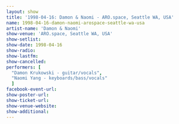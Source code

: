 ```yaml
---
layout: show
title: '1998-04-16: Damon & Naomi - ARO.space, Seattle WA, USA'
name: 1998-04-16-damon-naomi-arospace-seattle-wa-usa
artist-name: 'Damon & Naomi'
show-venue: 'ARO.space, Seattle WA, USA'
show-setlist: 
show-date: 1998-04-16
show-radio: 
show-lastfm: 
show-cancelled: 
performers: [
  "Damon Krukowski - guitar/vocals",
  "Naomi Yang - keyboards/bass/vocals"
  ]
facebook-event-url: 
show-poster-url: 
show-ticket-url: 
show-venue-website: 
show-additional: 
---
```



